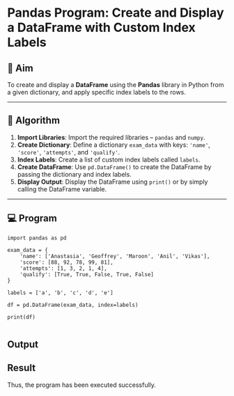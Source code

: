 # Pandas Program: Create and Display a DataFrame with Custom Index Labels

## 🎯 Aim

To create and display a **DataFrame** using the **Pandas** library in Python from a given dictionary, and apply specific index labels to the rows.

---

## 🧠 Algorithm

1. **Import Libraries**: Import the required libraries – `pandas` and `numpy`.
2. **Create Dictionary**: Define a dictionary `exam_data` with keys: `'name'`, `'score'`, `'attempts'`, and `'qualify'`.
3. **Index Labels**: Create a list of custom index labels called `labels`.
4. **Create DataFrame**: Use `pd.DataFrame()` to create the DataFrame by passing the dictionary and index labels.
5. **Display Output**: Display the DataFrame using `print()` or by simply calling the DataFrame variable.

---

## 💻 Program
~~~
import pandas as pd

exam_data = {
    'name': ['Anastasia', 'Geoffrey', 'Maroon', 'Anil', 'Vikas'],
    'score': [88, 92, 78, 99, 81],
    'attempts': [1, 3, 2, 1, 4],
    'qualify': [True, True, False, True, False]
}

labels = ['a', 'b', 'c', 'd', 'e']

df = pd.DataFrame(exam_data, index=labels)

print(df)


~~~
## Output

## Result
Thus, the program has been executed successfully.
